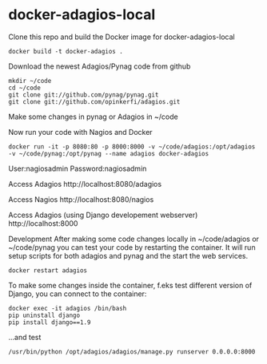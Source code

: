 # docker-adagios-local
Clone this repo and build the Docker image for docker-adagios-local
```
docker build -t docker-adagios .
```

Download the newest Adagios/Pynag code from github
```
mkdir ~/code
cd ~/code
git clone git://github.com/pynag/pynag.git
git clone git://github.com/opinkerfi/adagios.git
```
Make some changes in pynag or Adagios in ~/code

Now run your code with Nagios and Docker
```
docker run -it -p 8080:80 -p 8000:8000 -v ~/code/adagios:/opt/adagios -v ~/code/pynag:/opt/pynag --name adagios docker-adagios
```

User:nagiosadmin
Password:nagiosadmin

Access Adagios
http://localhost:8080/adagios

Access Nagios
http://localhost:8080/nagios

Access Adagios (using Django developement webserver)
http://localhost:8000

Development
After making some code changes locally in ~/code/adagios or ~/code/pynag you can test your code by restarting the container.
It will run setup scripts for both adagios and pynag and the start the web services.
```
docker restart adagios
```

To make some changes inside the container, f.eks test different version of Django, you can connect to the container:
```
docker exec -it adagios /bin/bash
pip uninstall django
pip install django==1.9
```
...and test
```
/usr/bin/python /opt/adagios/adagios/manage.py runserver 0.0.0.0:8000
```
